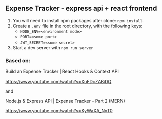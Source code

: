 ## Expense Tracker - express api + react frontend

1. You will need to install npm packages after clone: `npm install`.
2. Create a `.env` file in the root directory, with the following keys:
   - `NODE_ENV=<environment mode>`
   - `PORT=<some port>`
   - `JWT_SECRET=<some secret>`
3. Start a dev server with `npm run server`

### Based on:

Build an Expense Tracker | React Hooks & Context API

https://www.youtube.com/watch?v=XuFDcZABiDQ

 and

Node.js & Express API | Expense Tracker - Part 2 (MERN)

https://www.youtube.com/watch?v=KyWaXA_NvT0
